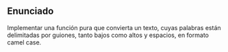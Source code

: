 ## Enunciado

Implementar una función pura que convierta un texto, cuyas palabras están delimitadas por guiones, tanto bajos como altos y espacios, en formato camel case.
